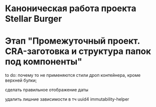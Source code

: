 # Каноническая работа проекта Stellar Burger 
# Этап "Промежуточный проект. CRA-заготовка и структура папок под компоненты"
to do:
почему то не применяются стили дроп контейнера, кроме верхней булки;

сделать правильное отображение даты 

удалить лишние зависимости в тч uuid4 immutability-helper
